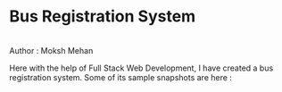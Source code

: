 # Bus Registration System
<br>
Author : Moksh Mehan

Here with the help of Full Stack Web Development, I have created a bus registration system.
Some of its sample snapshots are here :


